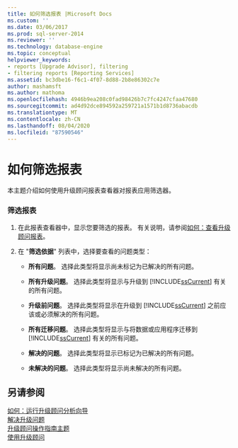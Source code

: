 ```yaml
---
title: 如何筛选报表 |Microsoft Docs
ms.custom: ''
ms.date: 03/06/2017
ms.prod: sql-server-2014
ms.reviewer: ''
ms.technology: database-engine
ms.topic: conceptual
helpviewer_keywords:
- reports [Upgrade Advisor], filtering
- filtering reports [Reporting Services]
ms.assetid: bc3dbe16-f6c1-4f07-8d88-2b8e86302c7e
author: mashamsft
ms.author: mathoma
ms.openlocfilehash: 4946b9ea208c0fad98426b7c7fc4247cfaa47680
ms.sourcegitcommit: ad4d92dce894592a259721a1571b1d8736abacdb
ms.translationtype: MT
ms.contentlocale: zh-CN
ms.lasthandoff: 08/04/2020
ms.locfileid: "87590546"
---
```

# <a name="how-to-filter-reports"></a>如何筛选报表
  本主题介绍如何使用升级顾问报表查看器对报表应用筛选器。  
  
### <a name="to-filter-reports"></a>筛选报表  
  
1.  在此报表查看器中，显示您要筛选的报表。 有关说明，请参阅[如何：查看升级顾问报表](../../../2014/sql-server/install/how-to-view-an-upgrade-advisor-report.md)。  
  
2.  在 "**筛选依据**" 列表中，选择要查看的问题类型：  
  
    -   **所有问题**。 选择此类型将显示尚未标记为已解决的所有问题。  
  
    -   **所有升级问题**。 选择此类型将显示与升级到 [!INCLUDE[ssCurrent](../../includes/sscurrent-md.md)] 有关的所有问题。  
  
    -   **升级前问题**。 选择此类型将显示在升级到 [!INCLUDE[ssCurrent](../../includes/sscurrent-md.md)] 之前应该或必须解决的所有问题。  
  
    -   **所有迁移问题**。 选择此类型将显示与将数据或应用程序迁移到 [!INCLUDE[ssCurrent](../../includes/sscurrent-md.md)] 有关的所有问题。  
  
    -   **解决的问题**。 选择此类型将显示已标记为已解决的所有问题。  
  
    -   **未解决的问题**。 选择此类型将显示尚未解决的所有问题。  
  
## <a name="see-also"></a>另请参阅  
 [如何：运行升级顾问分析向导](../../../2014/sql-server/install/how-to-run-the-upgrade-advisor-analysis-wizard.md)   
 [解决升级问题](../../../2014/sql-server/install/resolving-upgrade-issues.md)   
 [升级顾问操作指南主题](../../../2014/sql-server/install/upgrade-advisor-how-to-topics.md)   
 [使用升级顾问](../../../2014/sql-server/install/working-with-upgrade-advisor.md)  
  
  

